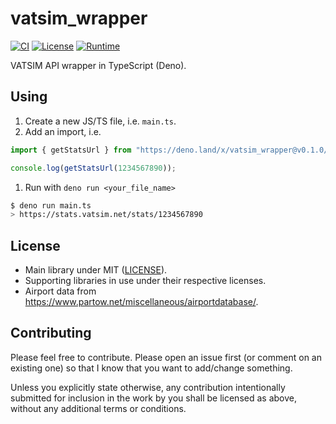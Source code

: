 # vatsim_wrapper

[![CI](https://github.com/Celeo/vatsim_wrapper/workflows/CI/badge.svg?branch=master)](https://github.com/Celeo/vatsim_wrapper/actions?query=workflow%3ACI)
[![License](https://img.shields.io/badge/License-MIT-green)](LICENSE)
[![Runtime](https://img.shields.io/badge/runtime-Deno-orange)](https://deno.land/)

VATSIM API wrapper in TypeScript (Deno).

## Using

1. Create a new JS/TS file, i.e. `main.ts`.
1. Add an import, i.e.

```ts
import { getStatsUrl } from "https://deno.land/x/vatsim_wrapper@v0.1.0/mod.ts";

console.log(getStatsUrl(1234567890));
```

1. Run with `deno run <your_file_name>`

```sh
$ deno run main.ts
> https://stats.vatsim.net/stats/1234567890
```

## License

- Main library under MIT ([LICENSE](LICENSE)).
- Supporting libraries in use under their respective licenses.
- Airport data from <https://www.partow.net/miscellaneous/airportdatabase/>.

## Contributing

Please feel free to contribute. Please open an issue first (or comment on an existing one) so that I know that you want to add/change something.

Unless you explicitly state otherwise, any contribution intentionally submitted for inclusion in the work by you shall be licensed as above, without any additional terms or conditions.
